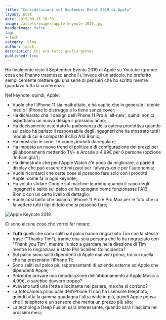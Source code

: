 ```yaml
---
title: "Considerazioni sul September Event 2019 di Apple"
layout: post
date: 2019-09-13 16:30
image: /assets/images/apple-keynote-2019.jpg
headerImage: false
tag:
- tech
category: blog
author: jaack
description: Chi era tutta quella gente?
published: true
---
```


Ho finalmente visto il September Evento 2019 di Apple su Youtube (grande cosa che l'hanno trasmesso anche lì). Invece di un articolo, ho preferito semplicemente mettere giù una serie di pensieri che ho scritto mentre guardavo tutta la conferenza.

Nel keynote, quindi, Apple:
* Vuole che l'iPhone 11 sia maltrattato, e ha capito che in generale l'utente medio l'iPhone lo distrugge e lo tiene senza cover;
* Ha dichiarato che il design dell'iPhone 11 Pro è 'all-new', quindi non ci aspettiamo un nuovo design il prossimo anno;
* Ha decisamente ostentato la padronanza della catena produttiva quando sul palco ha parlato il responsabile degli ingegneri che ha mostrato tutti i moduli di cui è composto il chip A13 Bionic;
* Ha mostrato le serie TV come prodotti da regalare;
* Ha imposto un nuovo trend di politica e di configurazione dei prezzi per gli abbonamenti mettendo TV+ e Arcade a 4,99€ per 6 persone (opzione 'In Famiglia');
* Ha dimostrato che per l'Apple Watch c'è poco da migliorare, a parte il display che può essere ottimizzato per l'always-on e per l'autonomia;
* Vuole ricordarci che certe cose si possono fare solo con i prodotti Apple, come fa in ogni keynote;
* Ha voluto sfidare Google sul machine learning quando il capo degli ingegneri è salito sul palco ed ha spiegato come funzionasse l'A13 Bionic con un certo livello di dettaglio;
* Vuole così tanto che usiamo l'iPhone 11 Pro e Pro Max per le foto che ci fa vedere tutti i tipi di foto che si possono fare;

<img class="image" src="{{site.url}}/assets/images/apple-keynote-2019.png" alt="Apple Keynote 2019">

Ci sono alcune cose che vorrei far notare:
* **Tutti** quelli che sono saliti sul palco hanno ringraziato Tim con la stessa frase ("Thanks Tim"), tranne una sola persona che lo ha ringraziato con "Thank you Tim", mentre l'unico a guardare nella direzione di Tim mentre lo ringraziava è stato Phil Schiller. Coincidenza?
* Sul palco sono saliti dipendenti di Apple mai visti prima, tra cui quella che ha presentato l'iPhone 11;
* Sono saliti sul palco più rappresentanti di aziende esterne ad Apple che dipendenti Apple;
* Potrebbe arrivare una rimodulazione dell'abbonamento a Apple Music a 4,99€, o sarebbe davvero troppo?
* Avevano tutti una fretta allucinante nel parlare, ma che si corrono?
* La fotocamera principale dell'iPhone 11 non ha i sensore telephoto, quindi tutta la gamma guadagna l'ultra wide in più, quindi Apple pensa che il telephoto è un sensore che merita un prezzo più alto;
* La tecnologia Deep Fusion sarà interessante, quando sarà rilasciata nei prossimi mesi;
